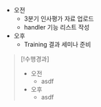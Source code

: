 - 오전
	- 3분기 인사평가 자료 업로드
	- handler 기능 리스트 작성
- 오후
	- Training 결과 세미나 준비

>[!수행경과]
>- 오전
>	- asdf
>- 오후
>	- asdf
